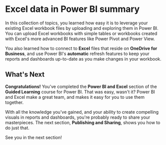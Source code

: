 <properties
   pageTitle="Excel in Power BI - summary"
   description="Recap how easily Excel and Power BI work together"
   services="powerbi"
   documentationCenter=""
   authors="davidiseminger"
   manager="mblythe"
   editor=""
   tags=""
   qualityFocus="no"
   qualityDate=""
   featuredVideoId="HNhK9XMuyO4"
   courseDuration="2m"/>

<tags
   ms.service="powerbi"
   ms.devlang="NA"
   ms.topic="article"
   ms.tgt_pltfrm="NA"
   ms.workload="powerbi"
   ms.date="03/28/2016"
   ms.author="davidi"/>

# Excel data in Power BI summary

In this collection of topics, you learned how easy it is to leverage your existing Excel workbook files by uploading and exploring them in Power BI. You can upload Excel workbooks with simple tables or workbooks created with Excel's more advanced BI features like Power Pivot and Power View.

You also learned how to connect to **Excel** files that reside on **OneDrive for Business**, and use Power BI's **automatic** refresh features to keep your reports and dashboards up-to-date as you make changes in your workbook.

## What's Next

**Congratulations!** You've completed the **Power BI and Excel** section of the **Guided Learning** course for Power BI. That was easy, wasn't it? Power BI and Excel make a great team, and makes it easy for you to use them together.

With all the knowledge you've gained, and your ability to create compelling visuals in reports and dashboards, you're probably ready to share your masterpieces. The next section, **Publishing and Sharing**, shows you how to do just that.

See you in the next section!
